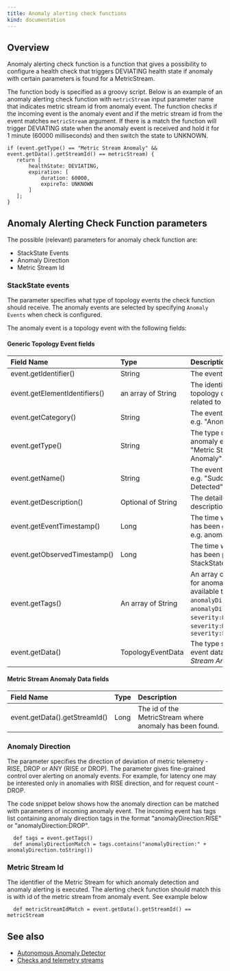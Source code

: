 ```yaml
---
title: Anomaly alerting check functions
kind: documentation
---
```


## Overview

Anomaly alerting check function is a function that gives a possibility to configure a health check that triggers DEVIATING health state if anomaly with certain parameters is found for a MetricStream.

The function body is specified as a groovy script. Below is an example of an anomaly alerting check function with `metricStream` input parameter name that indicates metric stream id from anomaly event. The function checks if the incoming event is the anomaly event and if the metric stream id from the event matches `metricStream` argument. If there is a match the function will trigger DEVIATING state when the anomaly event is received and hold it for 1 minute (60000 milliseconds) and then switch the state to UNKNOWN.

  ```text
  if (event.getType() == "Metric Stream Anomaly" && event.getData().getStreamId() == metricStream) {
     return [
         healthState: DEVIATING,
         expiration: [
             duration: 60000,
             expireTo: UNKNOWN
         ]
     ];
  }
  ```

## Anomaly Alerting Check Function parameters

The possible (relevant) parameters for anomaly check function are:
* StackState Events
* Anomaly Direction
* Metric Stream Id

### StackState events

The parameter specifies what type of topology events the check function should receive. The anomaly events are selected by specifying `Anomaly Events` when check is configured.

The anomaly event is a topology event with the following fields:

#### Generic Topology Event fields

| Field Name | Type | Description |
| :--- | :--- | :--- |
| event.getIdentifier() | String | The event identifier. |
| event.getElementIdentifiers() | an array of String | The identifiers of topology component related to the event. |
| event.getCategory() | String | The event category, e.g. "Anomalies" |
| event.getType() | String | The type of event. For anomaly events it is "Metric Stream Anomaly". |
| event.getName() | String | The event summary, e.g. "Sudden Rise Detected" |
| event.getDescription() | Optional of String | The detailed description of event |
| event.getEventTimestamp() | Long | The time when event has been generated, e.g. anomaly start time |
| event.getObservedTimestamp() | Long | The time when even has been processed by StackState |
| event.getTags() | An array of String | An array of event tags, for anomaly events available tags are - `anomalyDirection:RISE`, `anomalyDirection:DROP`, `severity:HIGH`, `severity:MEDIUM`, `severity:LOW` |
| event.getData() | TopologyEventData | The type specific event data, e.g. *Metric Stream Anomaly Data* |

#### Metric Stream Anomaly Data fields

| Field Name | Type | Description |
| :--- | :--- | :--- |
| event.getData().getStreamId() | Long | The id of the MetricStream where anomaly has been found. |

### Anomaly Direction

The parameter specifies the direction of deviation of metric telemetry - RISE, DROP or ANY (RISE or DROP). The parameter gives fine-grained control over alerting on anomaly events. For example, for latency one may be interested only in anomalies with RISE direction, and for request count - DROP.

The code snippet below shows how the anomaly direction can be matched with parameters of incoming anomaly event. The incoming event has tags list containing anomaly direction tags in the format "anomalyDirection:RISE" or "anomalyDirection:DROP".

  ```text
    def tags = event.getTags()
    def anomalyDirectionMatch = tags.contains("anomalyDirection:" + anomalyDirection.toString())
  ```

### Metric Stream Id

The identifier of the Metric Stream for which anomaly detection and anomaly alerting is executed. The alerting check function should match this is with id of the metric stream from anomaly event. See example below

  ```text
    def metricStreamIdMatch = event.getData().getStreamId() == metricStream
  ```

## See also

* [Autonomous Anomaly Detector](../../stackpacks/add-ons/aad.md)
* [Checks and telemetry streams](checks_and_streams.md)
